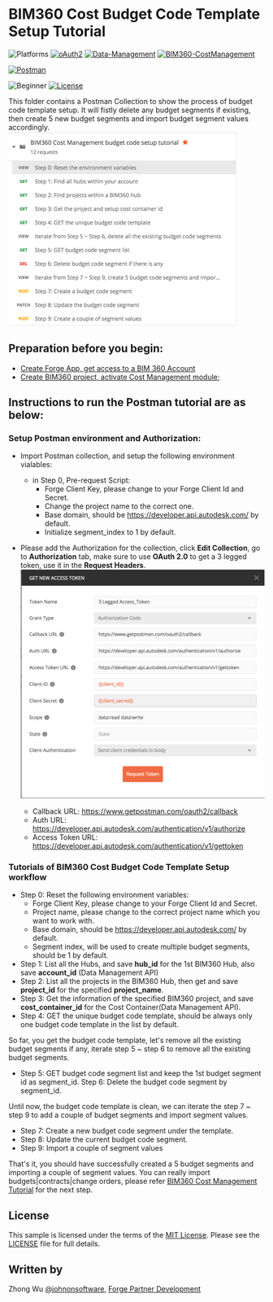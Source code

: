 # BIM360 Cost Budget Code Template Setup Tutorial

![Platforms](https://img.shields.io/badge/Web-Windows|MacOS-lightgray.svg)
[![oAuth2](https://img.shields.io/badge/Authentication-v1-green.svg)](http://developer.autodesk.com/)
[![Data-Management](https://img.shields.io/badge/Data%20Management-v2-green.svg)](http://developer.autodesk.com/)
[![BIM360-CostManagement](https://img.shields.io/badge/BIM360%20Cost%20Management-beta-green.svg)](http://developer.autodesk.com/)

[![Postman](https://img.shields.io/badge/Postman-v7-orange.svg)](https://www.getpostman.com/)

![Beginner](https://img.shields.io/badge/Level-Beginner-green.svg)
[![License](https://img.shields.io/:license-MIT-blue.svg)](http://opensource.org/licenses/MIT)

This folder contains a Postman Collection to show the process of budget code template setup. It will fistly delete any budget segments if existing, then create 5 new budget segments and import budget segment values accordingly.
![Collection](Img/collection.png)


## Preparation before you begin:
- [Create Forge App, get access to a BIM 360 Account](https://forge.autodesk.com/en/docs/bim360/v1/tutorials/getting-started/get-access-to-account/)
- [Create BIM360 project, activate Cost Management module](https://help.autodesk.com/view/BIM360D/ENU/?guid=BIM360D_Cost_Management_getting_started_with_cost_management_html);

## Instructions to run the Postman tutorial are as below:
### Setup Postman environment and Authorization:
- Import Postman collection, and setup the following environment vialables:
    - in Step 0, Pre-request Script: 
        - Forge Client Key, please change to your Forge Client Id and Secret.
        - Change the project name to the correct one.
        - Base domain, should be https://developer.api.autodesk.com/ by default.
        - Initialize segment_index to 1 by default.

- Please add the Authorization for the collection, click **Edit Collection**, go to **Authorization** tab, make sure to use **OAuth 2.0** to get a 3 legged token, use it in the **Request Headers**.
![3leggedToken](Img/3leggedToken.png)
    - Callback URL: https://www.getpostman.com/oauth2/callback
    - Auth URL: https://developer.api.autodesk.com/authentication/v1/authorize 
    - Access Token URL: https://developer.api.autodesk.com/authentication/v1/gettoken

### Tutorials of BIM360 Cost Budget Code Template Setup workflow
- Step 0: Reset the following environment variables:
    - Forge Client Key, please change to your Forge Client Id and Secret.
    - Project name, please change to the correct project name which you want to work with.
    - Base domain, should be https://developer.api.autodesk.com/ by default.
    - Segment index, will be used to create multiple budget segments, should be 1 by default.
- Step 1: List all the Hubs, and save **hub_id** for the 1st BIM360 Hub, also save **account_id** (Data Management API)
- Step 2: List all the projects in the BIM360 Hub, then get and save **project_id** for the specified **project_name**.
- Step 3: Get the information of the specified BIM360 project, and save **cost_container_id** for the Cost Container(Data Management API).
- Step 4: GET the unique budget code template, should be always only one budget code template in the list by default.

So far, you get the budget code template, let's remove all the existing budget segments if any, iterate step 5 ~ step 6 to remove all the existing budget segments.
- Step 5: GET budget code segment list and keep the 1st budget segment id as segment_id.
Step 6: Delete the budget code segment by segment_id.

Until now, the budget code template is clean, we can iterate the step 7 ~ step 9 to add a couple of budget segments and import segment values.
- Step 7: Create a new budget code segment under the template.
- Step 8: Update the current budget code segment.
- Step 9: Import a couple of segment values

That's it, you should have successfully created a 5 budget segments and importing a couple of segment values. You can really import budgets|contracts|change orders, please refer [BIM360 Cost Management Tutorial](../CostTutorial) for the next step.


## License
This sample is licensed under the terms of the [MIT License](http://opensource.org/licenses/MIT). Please see the [LICENSE](LICENSE) file for full details.

## Written by
Zhong Wu [@johnonsoftware](https://twitter.com/johnonsoftware), [Forge Partner Development](http://forge.autodesk.com)
